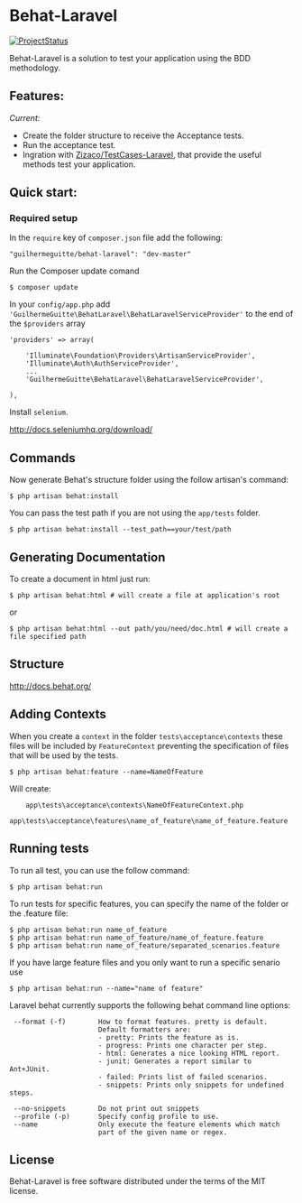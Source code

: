 # Behat-Laravel

[![ProjectStatus](http://stillmaintained.com/GuilhermeGuitte/behat-laravel.png)](http://stillmaintained.com/GuilhermeGuitte/behat-laravel)

Behat-Laravel is a solution to test your application using the BDD methodology.

## Features:

*Current:*

* Create the folder structure to receive the Acceptance tests.
* Run the acceptance test.
* Ingration with [Zizaco/TestCases-Laravel](https://github.com/Zizaco/testcases-laravel), that provide the useful methods test your application.

## Quick start:

### Required setup

In the ```require``` key of ```composer.json``` file add the following:

```
"guilhermeguitte/behat-laravel": "dev-master"
```


Run the Composer update comand
```
$ composer update
```


In your ```config/app.php``` add ```'GuilhermeGuitte\BehatLaravel\BehatLaravelServiceProvider'``` to the end of the ```$providers``` array

```
'providers' => array(

    'Illuminate\Foundation\Providers\ArtisanServiceProvider',
    'Illuminate\Auth\AuthServiceProvider',
    ...
    'GuilhermeGuitte\BehatLaravel\BehatLaravelServiceProvider',

),
```

Install ```selenium```.

http://docs.seleniumhq.org/download/

Commands
----------------
Now generate Behat's structure folder using the follow artisan's command:

```
$ php artisan behat:install
```

You can pass the test path if you are not using the ```app/tests``` folder.

```
$ php artisan behat:install --test_path==your/test/path
```

Generating Documentation
-----------------------
To create a document in html just run:

```
$ php artisan behat:html # will create a file at application's root
```

or

```
$ php artisan behat:html --out path/you/need/doc.html # will create a file specified path
```

Structure
---------

http://docs.behat.org/


Adding Contexts
---------------

When you create a ```context``` in the folder ```tests\acceptance\contexts``` these files
will be included by ```FeatureContext``` preventing the specification of files
that will be used by the tests.

```
$ php artisan behat:feature --name=NameOfFeature
```

Will create:

```
    app\tests\acceptance\contexts\NameOfFeatureContext.php
    app\tests\acceptance\features\name_of_feature\name_of_feature.feature
```

Running tests
-------------

To run all test, you can use the follow command:

```
$ php artisan behat:run
```

To run tests for specific features, you can specify the name of the folder or the .feature file:

```
$ php artisan behat:run name_of_feature
$ php artisan behat:run name_of_feature/name_of_feature.feature
$ php artisan behat:run name_of_feature/separated_scenarios.feature
```

If you have large feature files and you only want to run a specific senario use

```
$ php artisan behat:run --name="name of feature"
```

Laravel behat currently supports the following behat command line options:

```
 --format (-f)        How to format features. pretty is default.
                      Default formatters are:
                      - pretty: Prints the feature as is.
                      - progress: Prints one character per step.
                      - html: Generates a nice looking HTML report.
                      - junit: Generates a report similar to Ant+JUnit.
                      - failed: Prints list of failed scenarios.
                      - snippets: Prints only snippets for undefined steps.

 --no-snippets        Do not print out snippets
 --profile (-p)       Specify config profile to use.
 --name               Only execute the feature elements which match
                      part of the given name or regex.
```


License
-------
Behat-Laravel is free software distributed under the terms of the MIT license.
